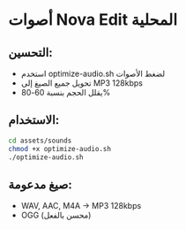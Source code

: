 # أصوات Nova Edit المحلية

## التحسين:
- استخدم optimize-audio.sh لضغط الأصوات
- تحويل جميع الصيغ إلى MP3 128kbps
- يقلل الحجم بنسبة 60-80%

## الاستخدام:
```bash
cd assets/sounds
chmod +x optimize-audio.sh
./optimize-audio.sh
```

## صيغ مدعومة:
- WAV, AAC, M4A → MP3 128kbps
- OGG (محسن بالفعل)
